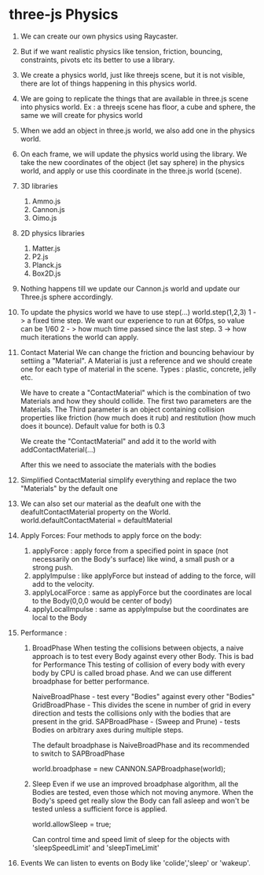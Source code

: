 # three-js Physics

1. We can create our own physics using Raycaster.

2. But if we want realistic physics like tension, friction, bouncing, constraints, pivots etc its better to use
   a library.

3. We create a physics world, just like threejs scene, but it is not visible, there are lot of things happening in this physics world.

4. We are going to replicate the things that are available in three.js scene into physics world.
   Ex : a threejs scene has floor, a cube and sphere, the same we will create for physics world

5. When we add an object in three.js world, we also add one in the physics world.

6. On each frame, we will update the physics world using the library. We take the new coordinates of the object (let say sphere) in the physics world, and apply or use this coordinate in the three.js world (scene).

7. 3D libraries

   1. Ammo.js
   2. Cannon.js
   3. Oimo.js

8. 2D physics libraries

   1. Matter.js
   2. P2.js
   3. Planck.js
   4. Box2D.js

9. Nothing happens till we update our Cannon.js world and update our Three.js sphere accordingly.

10. To update the physics world we have to use step(...)
    world.step(1,2,3)
    1 -> a fixed time step. We want our experience to run at 60fps, so value can be 1/60
    2 - > how much time passed since the last step.
    3 -> how much iterations the world can apply.

11. Contact Material
    We can change the friction and bouncing behaviour by settiing a "Material".
    A Material is just a reference and we should create one for each type of material in the scene.
    Types : plastic, concrete, jelly etc.

    We have to create a "ContactMaterial" which is the combination of two Materials and how they should collide.
    The first two parameters are the Materials.
    The Third parameter is an object containing collision properties like friction (how much does it rub)
    and restitution (how much does it bounce). Default value for both is 0.3

    We create the "ContactMaterial" and add it to the world with addContactMaterial(...)

    After this we need to associate the materials with the bodies

12. Simplified ContactMaterial
    simplify everything and replace the two "Materials" by the default one

13. We can also set our material as the deafult one with the deafultContactMaterial property on the World.
    world.defaultContactMaterial = defaultMaterial

14. Apply Forces:
    Four methods to apply force on the body:

    1. applyForce : apply force from a specified point in space (not necessarily on the Body's surface) like wind,
       a small push or a strong push.
    2. applyImpulse : like applyForce but instead of adding to the force, will add to the velocity.
    3. applyLocalForce : same as applyForce but the coordinates are local to the Body(0,0,0 would be center of body)
    4. applyLocalImpulse : same as applyImpulse but the coordinates are local to the Body

15. Performance :

    1. BroadPhase
       When testing the collisions between objects, a naive approach is to test every Body against every other Body. This is bad for Performance
       This testing of collision of every body with every body by CPU is called broad phase.
       And we can use different broadphase for better performance.

       NaiveBroadPhase - test every "Bodies" against every other "Bodies"
       GridBroadPhase - This divides the scene in number of grid in every direction and tests the collisions only with the bodies that are present in the grid.
       SAPBroadPhase - (Sweep and Prune) - tests Bodies on arbitrary axes during multiple steps.

       The default broadphase is NaiveBroadPhase and its recommended to switch to SAPBroadPhase

       world.broadphase = new CANNON.SAPBroadphase(world);

    2. Sleep
       Even if we use an improved broadphase algorithm, all the Bodies are tested, even those which not moving anymore.
       When the Body's speed get really slow the Body can fall asleep and won't be tested unless a sufficient force is applied.

       world.allowSleep = true;

       Can control time and speed limit of sleep for the objects with 'sleepSpeedLimit' and 'sleepTimeLimit'

16. Events
    We can listen to events on Body like 'colide','sleep' or 'wakeup'.
